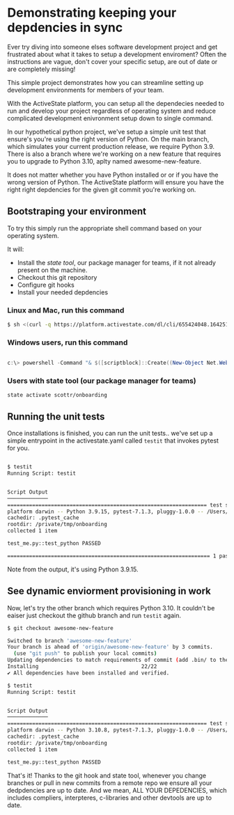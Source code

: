 # Demonstrating keeping your depdencies in sync

Ever try diving into someone elses software development project and get frustrated about what it takes to setup a development
enviroment? Often the instructions are vague, don't cover your specific setup, are out of date or  are completely missing!
   

This simple project demonstrates how you can streamline setting up development environments for members of your team.

With the ActiveState platform, you can setup all the dependecies needed to run and develop your project regardless
of operating system and reduce complicated development enivronment setup down to single command.

In our hypothetical python project, we've setup a simple unit test that ensure's you're using the right version of Python. On the
main branch, which simulates your current production release, we require Python 3.9. There is also a branch where we're working on
a new feature that requires you to upgrade to Python 3.10, aplty named awesome-new-feature.

It does not matter whether you have Python installed or or if you have the wrong version of Python. The ActiveState platform
will ensure you have the right right depdencies for the given git commit you're working on.


## Bootstraping your environment

To try this simply run the appropriate shell command based on your operating system. 

It will: 
* Install the *state tool*, our package manager for teams, if it not already present on the machine.
* Checkout this git repository
* Configure git hooks
* Install your needed depdencies


###  Linux and Mac, run this command 

```bash
$ sh <(curl -q https://platform.activestate.com/dl/cli/655424048.1642518345_pdli01/install.sh) -c'state activate --default scottr/onboarding'
```

### Windows users, run this command

```powershell

c:\> powershell -Command "& $([scriptblock]::Create((New-Object Net.WebClient).DownloadString('https://platform.activestate.com/dl/cli/655424048.1642518345_pdli01/install.ps1'))) -c'state activate --default scottr/onboarding'"

```

### Users with state tool (our package manager for teams)

`state activate scottr/onboarding`


## Running the unit tests 

Once installations is finished, you can run the unit tests.. we've set up a simple entrypoint in the activestate.yaml called  `testit`
that invokes pytest for you.

```bash

$ testit                
Running Script: testit


Script Output
─────────────
================================================================ test session starts =================================================================
platform darwin -- Python 3.9.15, pytest-7.1.3, pluggy-1.0.0 -- /Users/srobertson/Library/Caches/activestate/6e54892e/usr/bin/python3
cachedir: .pytest_cache
rootdir: /private/tmp/onboarding
collected 1 item

test_me.py::test_python PASSED                                                                                                                 [100%]

================================================================= 1 passed in 0.01s ==================================================================
```


Note from the output, it's using Python 3.9.15.

## See dynamic enviorment provisioning in work

Now, let's try the other branch which requires Python 3.10. It couldn't be eaiser
just checkout the github branch and run `testit` again.

```bash
$ git checkout awesome-new-feature

Switched to branch 'awesome-new-feature'
Your branch is ahead of 'origin/awesome-new-feature' by 3 commits.
  (use "git push" to publish your local commits)
Updating dependencies to match requirements of commit (add .bin/ to the start of your PATH for this to work)
Installing                                 22/22
✔ All dependencies have been installed and verified.

$ testit
Running Script: testit


Script Output
─────────────
================================================================ test session starts =================================================================
platform darwin -- Python 3.10.8, pytest-7.1.3, pluggy-1.0.0 -- /Users/srobertson/Library/Caches/activestate/6e54892e/usr/bin/python3
cachedir: .pytest_cache
rootdir: /private/tmp/onboarding
collected 1 item

test_me.py::test_python PASSED

```

That's it! Thanks to the git hook and state tool, whenever you change branches or pull in new commits from a remote repo we ensure all your dedpdencies are up to date. And we mean, ALL YOUR DEPEDENCIES, which  includes compliers, interpteres, c-libraries and other devtools are up to date.






